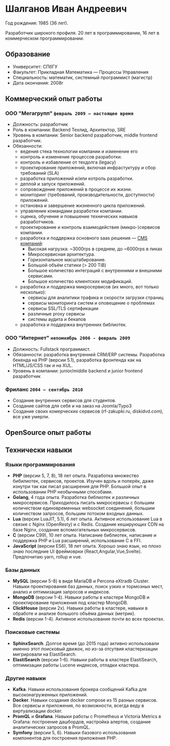 Шалганов Иван Андреевич
====

Год рождения: 1985 (36 лет).

Разработчик широкого профиля. 20 лет в программировании, 16 лет в коммерческом программировании.

## Образование

- Университет: СПбГУ
- Факультет: Прикладная Математика — Процессы Управления
- Специальность: математик, системный программист (магистр)
- Дата окончания: 2008г

## Коммерческий опыт работы

### ООО "Мегагрупп" `февраль 2009 — настоящее время`

- Должность: разработчик
- Роль в компании:  Backend Техлид, Архитектор, SRE
- Уровень в компании: Senior backend разработчик, middle frontend разработчик.
- Обязанности:
  - ведения стека технологии компании и изменение его
  - контроль и изменение процессов разработки.
  - контроль и избавление от техдолга (legacy)
  - проектирование приложений, включая инфрастуктуру и сбор требований (SLA)
  - разработка приложений и/или котроль разработки.
  - деплой и запуск приложений.
  - сопровождение приложений в процессе их жизни.
  - мониторинг (требований, производительности, доступности) приложений.
  - остановка и завершение жизненного цикла приложений.
  - управление командами разработки компании.
  - оценка, обучение и повышение технических навыков разработчиков.
  - проектирование и контроль взаимодействия (микро-)сервисов компании.
  - разработка и поддержка основного saas решения — [CMS компаний](https://megagroup.ru/cms):
    - Высокая нагрузка: ~3000rps в среднем, до ~6000rps в пиках
    - Микросервисная архитектура.
    - Горизонтальное масштабирование.
    - Большой объём статики (> 200 TiB)
    - Большое количество интеграций с внутренними и внешними сервисами.
    - Большое количество клиентских модификаций.
  - разработка и поддержка микросервисов (их много, вот только несколько):
    - сервисы для аналитики трафика и скорости загрузки страниц
    - сервисы мониторинга систем и оповещение о проблемах
    - сервисы SSL/TLS сертификации
    - различные proxy сервисы
    - системы аудита и бекапов
  - разработка и поддержка внутренних библиотек.

### ООО "Интернет" `непомнябрь 2006 - февраль 2009`

- Должность: Fullstack программист.
- Обязанности: разработка внутренней CRM/ERP системы. Разработка бекенда на PHP (версии 5.1), разработка фронтенда как на HTML/JS/CSS так и на XUL.
- Уровень в компании: junior/middle backend и junior frontend разработчик

### Фриланс `2004 — сентябрь 2010`

- Создание внутренних сервисов для студентов.
- Создание сайтов для себя и на заказ на Joomla/Typo3
- Создание своих комерческих сервисов (rf-zakupki.ru, diskidvd.com), все уже умерли.

## OpenSource опыт работы

## Технически навыки

### Языки программирования

- **PHP** (версии 5, 7, 8), 18 лет опыта. 
  Разработка множество бибилиотек, сервисов, проектов. Изучен вдоль и поперёк, даже изнутри так как писал расширения для PHP. Большой опыт в использовании PHP необычными способами.
- **Golang**, 4 года опыта.
  Разработка библиотек и различных микросервисов. 
  Приходилось писать микросервисы с большим количеством единовременных websocket соединений, большим количеством запросов, большим потоком входных данных.
- **Lua** (версии LuaJIT, 5.1), 6 лет опыта. 
  Активное использование Lua в связке c Nginx (OpenResty) и c Redis. Создание кеширующих CDN на базе Nginx, создание вспомогательных микросервисов.
- **C** (версии C99), 10 лет опыта.
  Написание библиотек, написание и поддержка PHP и Lua расширений, использование C в FFI.
- **JavaScript** (версии ES6), 18 лет опыта. Хорошо знаю язык, но плохо знаю последние UI фреймоврки (React,Angular,Vue,Svelte). Предпочитаю yarn, rollup и vue.
  
### Базы данных

- **MySQL** (версии 5-8) в виде MariaDB и Percona eXtradb Cluster. Навыки проектирования баз данных, поиск узких и тормозных мест, анализ и оптимизация запросов и индексов.
- **MongoDB** (версии 1-4). Навыки работы в кластере MongoDB и проектирование приложения под кластер MongoDB.
- **ClickHouse** (версии 2x). Навыки работы в кластере, навыки в обработе и анализе большого объёма данных (метрик).
- **Redis** (версии 1-4). Активное использование почти во всех проектах.

### Поисковые системы

- **SphinxSearch**. Долгое время (до 2015 года) активно использовали именно этот поисковый движок, но из-за отсутвия кластеризации мигрировали на ElastiSearch.
- **ElastiSearch** (версии 1-6). Навыки работы в кластере ElastiSearch, оптимизации работы Lucene индексов, отладки кластера.

### Другие навыки

- **Kafka**. Навыки использования брокера сообщений Kafka для высоконагруженных приложений.
- **Docker**. Навыки создания docker compose из 15 разных сервисов. Все сервисы и приложения, по возможности, всегда веду в виртуализации docker.
- **PromQL** и **Grafana**. Навыки работы с Prometheus и Victoria Metrics в Grafana: построение дашбордов, настройка алертов, создание аналитических запросов в PromQL.
- **Symfony** (версии 5, 6). Навыки базового использования компонентов для построения приложения PHP.
